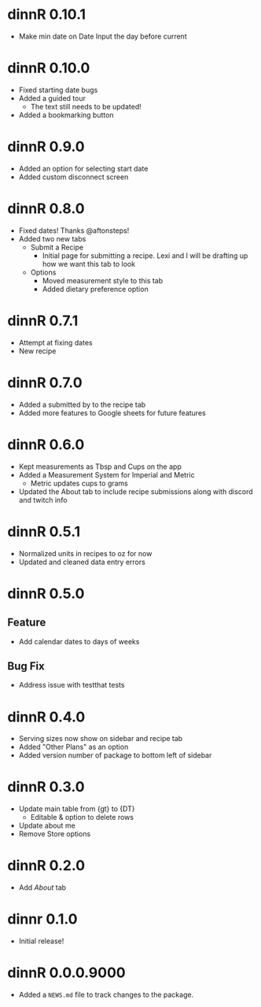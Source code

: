 # dinnR 0.10.1

- Make min date on Date Input the day before current

# dinnR 0.10.0

- Fixed starting date bugs
- Added a guided tour
  - The text still needs to be updated!
- Added a bookmarking button

# dinnR 0.9.0

- Added an option for selecting start date
- Added custom disconnect screen

# dinnR 0.8.0

- Fixed dates! Thanks @aftonsteps!
- Added two new tabs
  - Submit a Recipe
    - Initial page for submitting a recipe. Lexi and I will be drafting up how we want this tab to look
  - Options
    - Moved measurement style to this tab
    - Added dietary preference option

# dinnR 0.7.1

- Attempt at fixing dates
- New recipe

# dinnR 0.7.0

- Added a submitted by to the recipe tab
- Added more features to Google sheets for future features

# dinnR 0.6.0

- Kept measurements as Tbsp and Cups on the app
- Added a Measurement System for Imperial and Metric
  - Metric updates cups to grams
- Updated the About tab to include recipe submissions along with discord and twitch info

# dinnR 0.5.1

- Normalized units in recipes to oz for now
- Updated and cleaned data entry errors

# dinnR 0.5.0

## Feature

- Add calendar dates to days of weeks

## Bug Fix

- Address issue with testthat tests

# dinnR 0.4.0

- Serving sizes now show on sidebar and recipe tab
- Added "Other Plans" as an option
- Added version number of package to bottom left of sidebar

# dinnR 0.3.0

- Update main table from {gt} to {DT}
    - Editable & option to delete rows
- Update about me
- Remove Store options

# dinnR 0.2.0

- Add *About* tab

# dinnr 0.1.0

- Initial release!

# dinnR 0.0.0.9000

* Added a `NEWS.md` file to track changes to the package.
